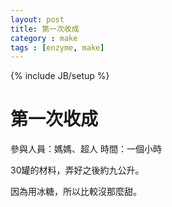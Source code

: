 ```yaml
---
layout: post
title: 第一次收成
category : make
tags : [enzyme, make]
---
```

{% include JB/setup %}

# 第一次收成

參與人員：媽媽、超人
時間：一個小時

30罐的材料，弄好之後約九公升。

因為用冰糖，所以比較沒那麼甜。

